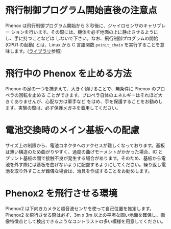 # 飛行制御プログラム開始直後の注意点Phenox は飛行制御プログラム開始から 3 秒後に、ジャイロセンサのキャリブレー ションを行います。その際には、機体を必ず地面の上に静止させるようにし、手に持つことなどは しないで下さい。なお、飛行制御プログラムの開始 (CPU1 の起動) とは、Linux から C 言語関数 `pxinit_chain` を実行することを意味します。([ライブラリ](../dev/api)参照)

# 飛行中の Phenox を止める方法Phenox の足の一つを捕まえて、大きく傾けることで、無条件に Phenox のプロペラの回転を止める ことができます。プロペラ自体のエネルギーはそれほど大きくありませんが、心配な方は軍手など をはめ、手を保護することをお勧めします。実験の際は、必ず保護メガネを着用してください。

# 電池交換時のメイン基板への配慮サイズ上の制限から、電池コネクタへのアクセスが難しくなっております。基板は薄い構造のため曲がりやすく、過度の曲げモーメントがかかった場合、IC とプリント基板の間で接触不良が発生する場合があります。そのため、基板から電池を外す際には基板を曲げないように配慮するようにしてください。繰り返し電池を取り外すことが難儀な場合は、治具を作成することをお勧めします。

# Phenox2 を飛行させる環境
Phenox2 は下向きカメラと超音波センサを使って自己位置を推定します。Phenox2 を飛行させる際は必ず、3m x 3m 以上の平坦な固い地面を確保し、画像特徴点として検出できるようなコントラストの多い模様を用意してください。